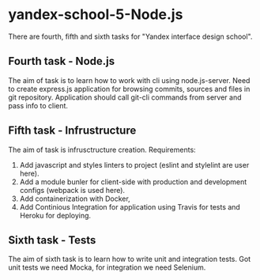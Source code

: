 # yandex-school-5-Node.js

There are fourth, fifth and sixth tasks for "Yandex interface design school". 

## Fourth task - Node.js
The aim of task is to learn how to work with cli using node.js-server. Need to create express.js application for browsing commits, sources and files in git repository. Application should call git-cli commands from server and pass info to client. 

## Fifth task - Infrustructure
The aim of task is infrusctructure creation. 
Requirements:
 1. Add javascript and styles linters to project (eslint and stylelint are user here).
 2. Add a module bunler for client-side with production and development configs (webpack is used here).
 3. Add containerization with Docker,
 4. Add Continious Integration for application using Travis for tests and Heroku for deploying.
 
## Sixth task - Tests
The aim of sixth task is to learn how to write unit and integration tests. Got unit tests we need Mocka, for integration we need Selenium.


 
 
 


